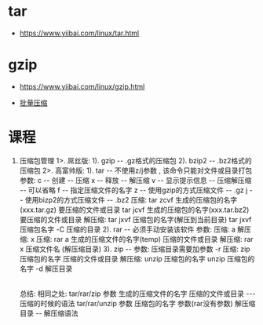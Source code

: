 # tar
* https://www.yiibai.com/linux/tar.html

# gzip
* https://www.yiibai.com/linux/gzip.html

* [批量压缩](https://www.jianshu.com/p/81449cf295e2)



# 课程

1. 压缩包管理
		1>. 屌丝版:
				1). gzip -- .gz格式的压缩包
				2). bzip2 -- .bz2格式的压缩包
		2>. 高富帅版:
				1). tar -- 不使用z/j参数 , 该命令只能对文件或目录打包
						参数:
							c -- 创建 -- 压缩
							x -- 释放 -- 解压缩
							v -- 显示提示信息 -- 压缩解压缩 -- 可以省略
							f -- 指定压缩文件的名字
                            z -- 使用gzip的方式压缩文件 -- .gz
                            j -- 使用bizp2的方式压缩文件 -- .bz2
                        压缩:
                            tar zcvf 生成的压缩包的名字(xxx.tar.gz) 要压缩的文件或目录
                            tar jcvf 生成的压缩包的名字(xxx.tar.bz2) 要压缩的文件或目录
                        解压缩:
                            tar jxvf 压缩包的名字(解压到当前目录)
                            tar jxvf 压缩包名字 -C 压缩的目录
                2). rar -- 必须手动安装该软件
                        参数:
                            压缩: a
                            解压缩: x
                        压缩:
                            rar a 生成的压缩文件的名字(temp) 压缩的文件或目录
                        解压缩:
                            rar x 压缩文件名 (解压缩目录)
                3). zip --
                        参数:
                            压缩目录需要加参数 -r
                        压缩:
                            zip 压缩包的名字 压缩的文件或目录
                        解压缩:
                            unzip 压缩包的名字
                            unzip 压缩包的名字 -d 解压目录
	
	
	​						
				总结: 相同之处: 
				tar/rar/zip  参数  生成的压缩文件的名字   压缩的文件或目录 --- 压缩的时候的语法
				tar/rar/unzip 参数 压缩包的名字  参数(rar没有参数)  解压缩目录 -- 解压缩语法
